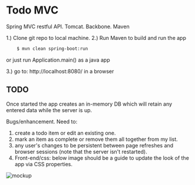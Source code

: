 # Todo MVC
Spring MVC restful API. Tomcat. Backbone. Maven  

1.) Clone git repo to local machine.
2.) Run Maven to build and run the app
```bash
    $ mvn clean spring-boot:run
```
or just run Application.main() as a java app

3.) go to: http://localhost:8080/ in a browser

## TODO

Once started the app creates an in-memory DB which will retain any entered data while the server is up.  

Bugs/enhancement. Need to:
1) create a todo item or edit an existing one.  
2) mark an item as complete or remove them all together from my list.  
3) any user's changes to be persistent between page refreshes and browser sessions (note that the server isn't restarted).
4) Front-end/css: below image  should be a guide to update the look of the app via CSS properties.

![mockup](http://i.imgur.com/Nxh4hpX.png)


